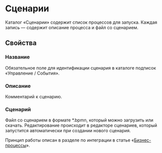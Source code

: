 # Сценарии

Каталог «Сценарии» содержит список процессов для запуска. Каждая запись — содержит описание процесса и файл со сценарием.

## Свойства

### Название

Обязательное поле для идентификации сценария в каталоге подписок «Управление / События».

### Описание

Комментарий к сценарию.

### Сценарий

Файл со сценарием в формате \*.bpmn, который можно загрузить или скачать. Редактирование происходит в редакторе сценариев, который запустится автоматически при создании нового сценария.

Принцип работы описан в разделе по интеграции в статье «[Бизнес-процессы](../../processes/)».

